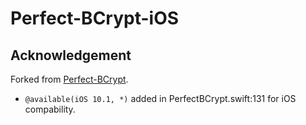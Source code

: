 # Perfect-BCrypt-iOS

## Acknowledgement

Forked from [Perfect-BCrypt](https://github.com/PerfectSideRepos/PerfectBCrypt).

* `@available(iOS 10.1, *)` added in PerfectBCrypt.swift:131 for iOS compability.
